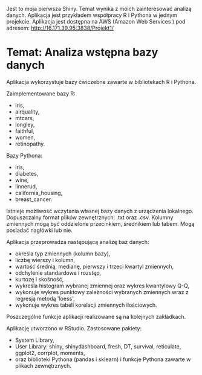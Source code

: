 Jest to moja pierwsza Shiny. Temat wynika z moich zainteresować analizą danych. Aplikacja jest przykładem współpracy R i Pythona w jednym projekcie. 
Aplikacja jest dostępna na AWS (Amazon Web Services ) pod adresem: http://16.171.39.95:3838/Projekt1/
# Temat: Analiza wstępna bazy danych
Aplikacja wykorzystuje bazy ćwiczebne zawarte w bibliotekach R i Pythona. 

Zaimplementowane bazy R:
- iris,
- airquality, 
- mtcars,
- longley, 
- faithful, 
- women,
- retinopathy.

Bazy Pythona:
-	iris, 
-	diabetes, 
-	wine,              
-	linnerud,
-	california_housing,
-	breast_cancer.

Istnieje możliwość wczytania własnej bazy danych z urządzenia lokalnego. Dopuszczalny format plików zewnętrznych: .txt oraz .csv. Kolumny zmiennych mogą być oddzielone przecinkiem, średnikiem lub tabem. Mogą posiadać nagłówki lub nie.

Aplikacja przeprowadza następującą analizę baz danych:
-	określa typ zmiennych (kolumn bazy),
-	liczbę wierszy i kolumn,
-	wartość średnią, medianę, pierwszy i trzeci kwartyl zmiennych,
-	odchylenie standardowe i rozstęp,
-	kurtozę i skośność,
-	wykreśla histogram wybranej zmiennej oraz wykres kwantylowy Q-Q,
-	wykonuje wykres punktowy zależności wybranych zmiennych wraz z regresją metodą 'loess',
-	wykonuje wykres tabeli korelacji zmiennych ilościowych.

Poszczególne funkcje aplikacji realizowane są na kolejnych zakładkach.

Aplikację utworzono w RStudio. Zastosowane pakiety:
-	System Library,
-	User Library: shiny, shinydashboard, fresh, DT, survival, reticulate, ggplot2, corrplot, moments,
-	oraz biblioteki Pythona (pandas i sklearn) i funkcje Pythona zawarte w plikach zewnętrznych.











